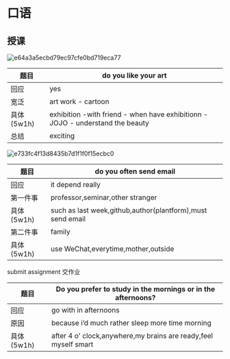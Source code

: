 # 口语
## 授课
![e64a3a5ecbd79ec97cfe0bd719eca77](https://user-images.githubusercontent.com/44770623/179336804-481287bc-6cfc-496f-8638-203d34e0c624.jpg)

| 题目 | do you like your art |
| --- | --- |
| 回应 | yes |
| 宽泛 | art work - cartoon |
| 具体(5w1h) | exhibition -with friend - when have exhibitionn - JOJO - understand the beauty |
| 总结 | exciting |

![e733fc4f13d8435b7d1f1f0f15ecbc0](https://user-images.githubusercontent.com/44770623/179337033-91958af3-6179-4cd1-8b45-5370d13ade20.jpg)

| 题目 | do you often send email |
| --- | --- |
| 回应 | it depend really |
| 第一件事 | professor,seminar,other stranger |
| 具体(5w1h) | such as last week,github,author(plantform),must send email |
| 第二件事 | family |
| 具体(5w1h) | use WeChat,everytime,mother,outside |

submit assignment 交作业

| 题目 | Do you prefer to study in the mornings or in the afternoons? |
| --- | --- |
| 回应 | go with in afternoons |
| 原因 | because i‘d much rather sleep more time morning |
| 具体(5w1h) | after 4 o' clock,anywhere,my brains are ready,feel myself smart |
